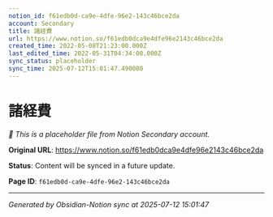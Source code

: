 ```yaml
---
notion_id: f61edb0d-ca9e-4dfe-96e2-143c46bce2da
account: Secondary
title: 諸経費
url: https://www.notion.so/f61edb0dca9e4dfe96e2143c46bce2da
created_time: 2022-05-08T21:23:00.000Z
last_edited_time: 2022-05-31T04:34:00.000Z
sync_status: placeholder
sync_time: 2025-07-12T15:01:47.490080
---
```


# 諸経費

*🔄 This is a placeholder file from Notion Secondary account.*

**Original URL**: https://www.notion.so/f61edb0dca9e4dfe96e2143c46bce2da

**Status**: Content will be synced in a future update.

**Page ID**: `f61edb0d-ca9e-4dfe-96e2-143c46bce2da`

---

*Generated by Obsidian-Notion sync at 2025-07-12 15:01:47*
